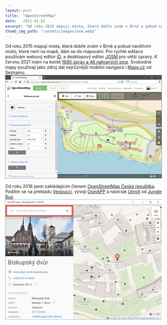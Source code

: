 ```yaml
---
layout: post
title:  "OpenStreetMap"
date:   2022-01-01
excerpt: "Od roku 2015 mapuji místa, která dobře znám v Brně a pokud navštívím mínsto, které není na mapě, dám se do mapování."
thumb_img_path: "/assets/images/osm.webp"
---
```


Od roku 2015 mapuji místa, která dobře znám v Brně a pokud navštívím místo, které není na mapě, dám se do mapování. Pro rychlé editace používám webový editor [iD](https://github.com/openstreetmap/iD), a desktopový editor [JOSM](https://josm.openstreetmap.de) pro větší úpravy. K červnu 2021 mám na kontě [1690 úprav a 46 nahraných stop](https://www.openstreetmap.org/user/kudlav). Svobodné mapy používají jako zdroj dat nejrůznější mobilní navigace i [Mapy.cz](https://mapy.cz/) od Seznamu.  
![OpenStreetMap iD Editor](/assets/images/osm.webp)

Od roku 2018 jsem zakládajícím členem [OpenStreetMap Česká republika](https://openstreetmap.cz/). Podílím se na překladu [Vespucci](https://github.com/MarcusWolschon/osmeditor4android), vývoji [OsmAPP](https://osmapp.org/) a nástroje [Unroll](https://jungle-bus.github.io/unroll/) od [Jungle Bus](https://junglebus.io).  
![OsmAPP](/assets/images/osmapp.webp)